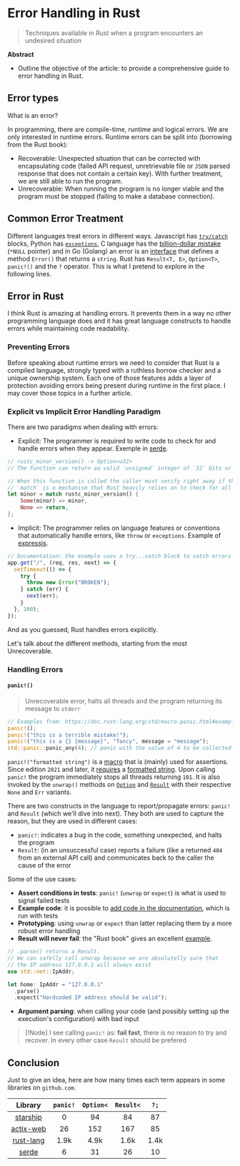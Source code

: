 # Error Handling in Rust

> Techniques available in Rust when a program encounters an undesired situation

**Abstract**

- Outline the objective of the article: to provide a comprehensive guide to error handling in Rust.

## Error types

What is an error?

In programming, there are compile-time, runtime and logical errors.
We are only interested in runtime errors.
Runtime errors can be split into (borrowing from the Rust book):

- Recoverable: Unexpected situation that can be corrected with encapsulating code (failed API request, unretrievable file or `JSON` parsed response that does not contain a certain key). With further treatment, we are still able to run the program.
- Unrecoverable: When running the program is no longer viable and the program must be stopped (failing to make a database connection).

## Common Error Treatment

Different languages treat errors in different ways.
Javascript has [`try/catch`](https://developer.mozilla.org/en-US/docs/Web/JavaScript/Guide/Control_flow_and_error_handling#exception_handling_statements) blocks, Python has [`exceptions`](https://docs.python.org/3/tutorial/errors.html), C language has the [billion-dollar mistake](https://en.wikipedia.org/wiki/Tony_Hoare) (`*NULL` pointer) and in Go (Golang) an error is an [interface](https://go.dev/blog/error-handling-and-go) that defines a method `Error()` that returns a `string`.
Rust has `Result<T, E>`, `Option<T>`, `panic!()` and the `?` operator. This is what I pretend to explore in the following lines.

## Error in Rust

I think Rust is amazing at handling errors.
It prevents them in a way no other programming language does and it has great language constructs to handle errors while maintaining code readability.

### Preventing Errors

Before speaking about runtime errors we need to consider that Rust is a compiled language, strongly typed with a ruthless borrow checker and a unique ownership system.
Each one of those features adds a layer of protection avoiding errors being present during runtime in the first place.
I may cover those topics in a further article.

### Explicit vs Implicit Error Handling Paradigm

There are two paradigms when dealing with errors:

- Explicit: The programmer is required to write code to check for and handle errors when they appear. Exemple in [serde](https://github.com/serde-rs/serde/blob/d2d977a6c6dcff237ae956336d18b0c900c61aad/serde/build.rs#L11).

```rust
// rustc_minor_version() -> Option<u32>
// The function can return aa valid `unsigned` integer of `32` bits or `None`

// When this function is called the caller must verify right away if the return value is valid or not.
// `match` is a mechanism that Rust heavily relies on to check for all the possible values
let minor = match rustc_minor_version() {
    Some(minor) => minor,
    None => return,
};
```

- Implicit: The programmer relies on language features or conventions that automatically handle errors, like `throw` or `exceptions`. Example of [expressjs](https://expressjs.com/en/guide/error-handling.html).

```javascript
// Documentation: the example uses a try...catch block to catch errors in the asynchronous code and pass them to Express. If the try...catch block were omitted, Express would not catch the error since it is not part of the synchronous handler code.
app.get("/", (req, res, next) => {
  setTimeout(() => {
    try {
      throw new Error("BROKEN");
    } catch (err) {
      next(err);
    }
  }, 100);
});
```

And as you guessed, Rust handles errors explicitly.

Let's talk about the different methods, starting from the most Unrecoverable.

### Handling Errors

#### `panic!()`

> Unrecoverable error, halts all threads and the program returning its message to `stderr`

```rust
// Examples from: https://doc.rust-lang.org/std/macro.panic.html#examples
panic!();
panic!("this is a terrible mistake!");
panic!("this is a {} {message}", "fancy", message = "message");
std::panic::panic_any(4); // panic with the value of 4 to be collected elsewhere
```

`panic!("formatted string")` is a [macro](https://doc.rust-lang.org/std/macro.panic.html) that is (mainly) used for assertions.
Since edition `2021` and later, it [requires](https://doc.rust-lang.org/std/macro.panic.html#2021-and-later) a [formatted string](https://doc.rust-lang.org/rust-by-example/hello/print/fmt.html).
Upon calling `panic!` the program immediately stops all threads returning `101`. It is also invoked by the `unwrap()` methods on [`Option`](https://doc.rust-lang.org/std/option/enum.Option.html#method.unwrap) and [`Result`](https://doc.rust-lang.org/std/result/enum.Result.html#method.unwrap) with their respective `None` and `Err` variants.

There are two constructs in the language to report/propagate errors: `panic!` and `Result` (which we'll dive into next).
They both are used to capture the reason, but they are used in different cases:

- `panic!`: indicates a bug in the code, something unexpected, and halts the program
- `Result`: (in an unsuccessful case) reports a failure (like a returned `404` from an external API call) and communicates back to the caller the cause of the error

Some of the use cases:

- **Assert conditions in tests**: `panic!` (`unwrap` or `expect`) is what is used to signal failed tests
- **Example code**: it is possible to [add code in the documentation](https://practice.rs/comments-docs.html), which is run with tests
- **Prototyping**: using `unwrap` or `expect` than latter replacing them by a more robust error handling
- **Result will never fail**: the "Rust book" gives an excellent [example](https://doc.rust-lang.org/book/ch09-03-to-panic-or-not-to-panic.html#cases-in-which-you-have-more-information-than-the-compiler).

```rust
// .parse() returns a Result.
// We can safelly call unwrap because we are absolutelly sure that
// the IP address 127.0.0.1 will always exist
use std::net::IpAddr;

let home: IpAddr = "127.0.0.1"
  .parse()
  .expect("Hardcoded IP address should be valid");
```

- **Argument parsing**: when calling your code (and possibly setting up the execution's configuration) with bad input

> [!Node]
> I see calling `panic!` as: **fail fast**, there is no reason to try and recover.
> In every other case `Result` should be prefered

## Conclusion

<!-- Summarize key takeaways and encourage readers to embrace Rust's error-handling features for writing safe and reliable code. Invite them to explore additional resources for a deeper understanding of advanced error-handling techniques in Rust. -->
Just to give an idea, here are how many times each term appears in some libraries on `github.com`.

|   Library   | `panic!` | `Option<` | `Result<` | `?;` |
| :---------: | :------: | :-------: | :-------: | :--: |
| [starship]  |    0     |    94     |    84     |  87  |
| [actix-web] |    26    |    152    |    167    |  85  |
| [rust-lang] |   1.9k   |   4.9k    |   1.6k    | 1.4k |
|   [serde]   |    6     |    31     |    26     |  10  |

<!-- REFERENCES -->

[actix-web]: https://github.com/actix/actix-web
[rust-lang]: https://github.com/rust-lang/rust
[serde]: https://github.com/serde-rs/serde
[starship]: https://github.com/starship/starship
